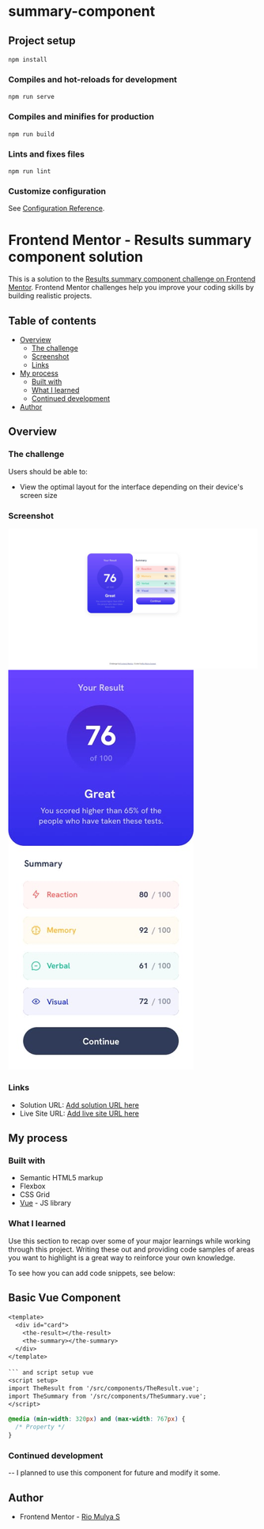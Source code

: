 # summary-component

## Project setup

```
npm install
```

### Compiles and hot-reloads for development

```
npm run serve
```

### Compiles and minifies for production

```
npm run build
```

### Lints and fixes files

```
npm run lint
```

### Customize configuration

See [Configuration Reference](https://cli.vuejs.org/config/).

# Frontend Mentor - Results summary component solution

This is a solution to the [Results summary component challenge on Frontend Mentor](https://www.frontendmentor.io/challenges/results-summary-component-CE_K6s0maV). Frontend Mentor challenges help you improve your coding skills by building realistic projects.

## Table of contents

- [Overview](#overview)
  - [The challenge](#the-challenge)
  - [Screenshot](#screenshot)
  - [Links](#links)
- [My process](#my-process)
  - [Built with](#built-with)
  - [What I learned](#what-i-learned)
  - [Continued development](#continued-development)
- [Author](#author)

## Overview

### The challenge

Users should be able to:

- View the optimal layout for the interface depending on their device's screen size

### Screenshot

![](./src/assets/utils/ss-dekstop.jpg)
![](./src/assets/utils/mobile-design.jpg)

### Links

- Solution URL: [Add solution URL here](https://your-solution-url.com)
- Live Site URL: [Add live site URL here](https://your-live-site-url.com)

## My process

### Built with

- Semantic HTML5 markup
- Flexbox
- CSS Grid
- [Vue](https://vuejs.org/) - JS library

### What I learned

Use this section to recap over some of your major learnings while working through this project. Writing these out and providing code samples of areas you want to highlight is a great way to reinforce your own knowledge.

To see how you can add code snippets, see below:

## Basic Vue Component

````vue
<template>
  <div id="card">
    <the-result></the-result>
    <the-summary></the-summary>
  </div>
</template>

``` and script setup vue
<script setup>
import TheResult from '/src/components/TheResult.vue';
import TheSummary from '/src/components/TheSummary.vue';
</script>
````

```css media querry
@media (min-width: 320px) and (max-width: 767px) {
  /* Property */
}
```

### Continued development

-- I planned to use this component for future and modify it some.


## Author

- Frontend Mentor - [Rio Mulya S](https://www.frontendmentor.io/profile/riomulya)